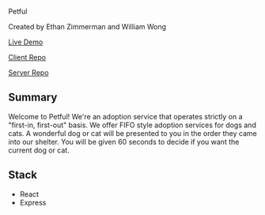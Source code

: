 Petful

Created by Ethan Zimmerman and William Wong

[Live Demo](https://thebinarypenguin-petful.now.sh/)

[Client Repo](https://github.com/thebinarypenguin/DSA-Petful-Client-Ethan)

[Server Repo](https://github.com/thebinarypenguin/DSA-Petful-Server-Ethan)

## Summary

Welcome to Petful! We're an adoption service that operates strictly on a
"first-in, first-out" basis. We offer FIFO style adoption services for dogs and
cats. A wonderful dog or cat will be presented to you in the order they came
into our shelter. You will be given 60 seconds to decide if you want the current
dog or cat.

## Stack

- React
- Express
